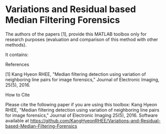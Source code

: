 # Variations and Residual based Median Filtering Forensics
The authors of the papers [1], provide this MATLAB toolbox only for research purposes (evaluation and comparison of this method with other methods).

It contains:

References

[1] Kang Hyeon RHEE, "Median filtering detection using variation of neighboring line pairs for image forensics," Journal of Electronic Imaging, 25(5), 2016.

How to Cite

Please cite the following paper if you are using this toolbox:
Kang Hyeon RHEE, "Median filtering detection using variation of neighboring line pairs for image forensics," Journal of Electronic Imaging 25(5), 2016. Software available at https://github.com/KangHyeonRHEE/Variations-and-Residual-based-Median-Filtering-Forensics



